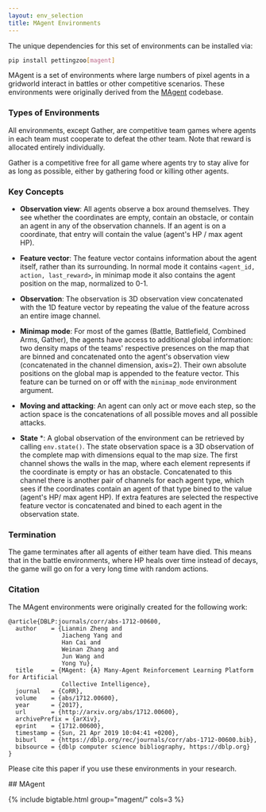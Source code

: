 ```yaml
---
layout: env_selection
title: MAgent Environments
---
```

<div class="selection-content" markdown="1">

The unique dependencies for this set of environments can be installed via:

````bash
pip install pettingzoo[magent]
````

MAgent is a set of environments where large numbers of pixel agents in a gridworld interact in battles or other competitive scenarios. These environments were originally derived from the [MAgent](https://github.com/geek-ai/MAgent) codebase.

### Types of Environments

All environments, except Gather, are competitive team games where agents in each team must cooperate to defeat the other team. Note that reward is allocated entirely individually.

Gather is a competitive free for all game where agents try to stay alive for as long as possible, either by gathering food or killing other agents.

### Key Concepts

* **Observation view**: All agents observe a box around themselves. They see whether the coordinates are empty, contain an obstacle, or contain an agent in any of the observation channels. If an agent is on a coordinate, that entry will contain the value (agent's HP / max agent HP).

* **Feature vector**: The feature vector contains information about the agent itself, rather than its surrounding. In normal mode it contains `<agent_id, action, last_reward>`, in minimap mode it also contains the agent position on the map, normalized to 0-1.

* **Observation**: The observation is 3D observation view concatenated with the 1D feature vector by repeating the value of the feature across an entire image channel.

* **Minimap mode**: For most of the games (Battle, Battlefield, Combined Arms, Gather), the agents have access to additional global information: two density maps of the teams' respective presences on the map that are binned and concatenated onto the agent's observation view (concatenated in the channel dimension, axis=2). Their own absolute positions on the global map is appended to the feature vector. This feature can be turned on or off with the `minimap_mode` environment argument.

* **Moving and attacking**: An agent can only act or move each step, so the action space is the concatenations of all possible moves and all possible attacks.

* **State** *: A global observation of the environment can be retrieved by calling `env.state()`. The state observation space is a 3D observation of the complete map with dimensions equal to the map size. The first channel shows the walls in the map, where each element represents if the coordinate is empty or has an obstacle. Concatenated to this channel there is another pair of channels for each agent type, which sees if the coordinates contain an agent of that type bined to the value (agent's HP/ max agent HP). If extra features are selected the respective feature vector is concatenated and bined to each agent in the observation state.

### Termination

The game terminates after all agents of either team have died. This means that in the battle environments, where HP heals over time instead of decays, the game will go on for a very long time with random actions.

### Citation

The MAgent environments were originally created for the following work:

```
@article{DBLP:journals/corr/abs-1712-00600,
  author    = {Lianmin Zheng and
               Jiacheng Yang and
               Han Cai and
               Weinan Zhang and
               Jun Wang and
               Yong Yu},
  title     = {MAgent: {A} Many-Agent Reinforcement Learning Platform for Artificial
               Collective Intelligence},
  journal   = {CoRR},
  volume    = {abs/1712.00600},
  year      = {2017},
  url       = {http://arxiv.org/abs/1712.00600},
  archivePrefix = {arXiv},
  eprint    = {1712.00600},
  timestamp = {Sun, 21 Apr 2019 10:04:41 +0200},
  biburl    = {https://dblp.org/rec/journals/corr/abs-1712-00600.bib},
  bibsource = {dblp computer science bibliography, https://dblp.org}
}
```

Please cite this paper if you use these environments in your research.

</div>
<div class="selection-table-container" markdown="1">
## MAgent

{% include bigtable.html group="magent/" cols=3 %}
</div>

